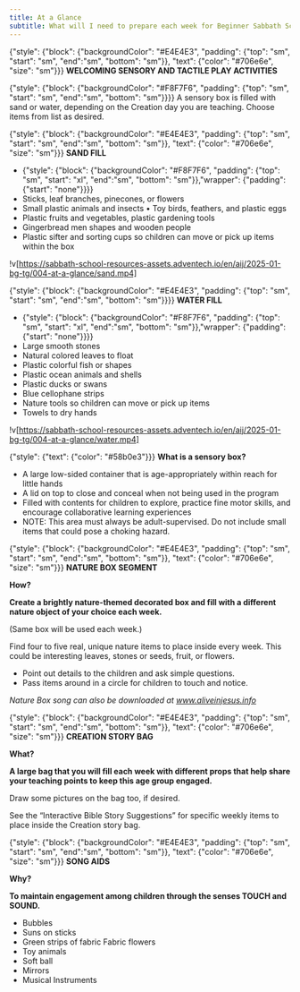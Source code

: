 ```yaml
---
title: At a Glance
subtitle: What will I need to prepare each week for Beginner Sabbath School?
---
```


{"style": {"block": {"backgroundColor": "#E4E4E3", "padding": {"top": "sm", "start": "sm", "end":"sm", "bottom": "sm"}}, "text": {"color": "#706e6e", "size": "sm"}}}
**WELCOMING SENSORY AND TACTILE PLAY ACTIVITIES**

{"style": {"block": {"backgroundColor": "#F8F7F6", "padding": {"top": "sm", "start": "sm", "end":"sm", "bottom": "sm"}}}}
A sensory box is filled with sand or water, depending on the Creation day you are teaching. Choose items from list as desired.

{"style": {"block": {"backgroundColor": "#E4E4E3", "padding": {"top": "sm", "start": "sm", "end":"sm", "bottom": "sm"}}, "text": {"color": "#706e6e", "size": "sm"}}}
**SAND FILL**

- {"style": {"block": {"backgroundColor": "#F8F7F6", "padding": {"top": "sm", "start": "xl", "end":"sm", "bottom": "sm"}},"wrapper": {"padding": {"start": "none"}}}}
- Sticks, leaf branches, pinecones, or flowers
- Small plastic animals and insects • Toy birds, feathers, and plastic eggs
- Plastic fruits and vegetables, plastic gardening tools
- Gingerbread men shapes and wooden people
- Plastic sifter and sorting cups so children can move or pick up items within the box

!v[https://sabbath-school-resources-assets.adventech.io/en/aij/2025-01-bg-tg/004-at-a-glance/sand.mp4]

{"style": {"block": {"backgroundColor": "#E4E4E3", "padding": {"top": "sm", "start": "sm", "end":"sm", "bottom": "sm"}}}}
**WATER FILL**

- {"style": {"block": {"backgroundColor": "#F8F7F6", "padding": {"top": "sm", "start": "xl", "end":"sm", "bottom": "sm"}},"wrapper": {"padding": {"start": "none"}}}}
- Large smooth stones
- Natural colored leaves to float
- Plastic colorful fish or shapes
- Plastic ocean animals and shells
- Plastic ducks or swans
- Blue cellophane strips
- Nature tools so children can move or pick up items
- Towels to dry hands

!v[https://sabbath-school-resources-assets.adventech.io/en/aij/2025-01-bg-tg/004-at-a-glance/water.mp4]

{"style": {"text": {"color": "#58b0e3"}}}
**What is a sensory box?**

- A large low-sided container that is age-appropriately within reach for little hands
- A lid on top to close and conceal when not being used in the program
- Filled with contents for children to explore, practice fine motor skills, and encourage collaborative learning experiences
- NOTE: This area must always be adult-supervised. Do not include small items that could pose a choking hazard.

{"style": {"block": {"backgroundColor": "#E4E4E3", "padding": {"top": "sm", "start": "sm", "end":"sm", "bottom": "sm"}}, "text": {"color": "#706e6e", "size": "sm"}}}
**NATURE BOX SEGMENT**

**How?**

**Create a brightly nature-themed decorated box and fill with a different nature object of your choice each week.**

(Same box will be used each week.)

Find four to five real, unique nature items to place inside every week. This could be interesting leaves, stones or seeds, fruit, or flowers.

- Point out details to the children and ask simple questions.
- Pass items around in a circle for children to touch and notice.

_Nature Box song can also be downloaded at www.aliveinjesus.info_

{"style": {"block": {"backgroundColor": "#E4E4E3", "padding": {"top": "sm", "start": "sm", "end":"sm", "bottom": "sm"}}, "text": {"color": "#706e6e", "size": "sm"}}}
**CREATION STORY BAG**

**What?**

**A large bag that you will fill each week with different props that help share your teaching points to keep this age group engaged.**

Draw some pictures on the bag too, if desired.

See the “Interactive Bible Story Suggestions” for specific weekly items to place inside the Creation story bag.

{"style": {"block": {"backgroundColor": "#E4E4E3", "padding": {"top": "sm", "start": "sm", "end":"sm", "bottom": "sm"}}, "text": {"color": "#706e6e", "size": "sm"}}}
**SONG AIDS**

**Why?**

**To maintain engagement among children through the senses TOUCH and SOUND.**

- Bubbles
- Suns on sticks
- Green strips of fabric Fabric flowers
- Toy animals
- Soft ball
- Mirrors
- Musical Instruments